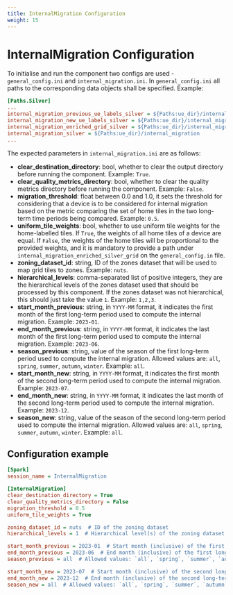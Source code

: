 ```yaml
---
title: InternalMigration Configuration
weight: 15
---
```


# InternalMigration Configuration
To initialise and run the component two configs are used - `general_config.ini` and `internal_migration.ini`. In `general_config.ini` all paths to the corresponding data objects shall be specified. Example:

```ini
[Paths.Silver]
...
internal_migration_previous_ue_labels_silver = ${Paths:ue_dir}/internal_migration_previous_ue_labels
internal_migration_new_ue_labels_silver = ${Paths:ue_dir}/internal_migration_new_ue_labels
internal_migration_enriched_grid_silver = ${Paths:ue_dir}/internal_migration_enriched_grid  # only if used
internal_migration_silver = ${Paths:ue_dir}/internal_migration
...
```

The expected parameters in `internal_migration.ini` are as follows:
 - **clear_destination_directory**: bool, whether to clear the output directory before running the component. Example: `True`.
 - **clear_quality_metrics_directory**: bool, whether to clear the quality metrics directory before running the component. Example: `False`.
 - **migration_threshold**: float between 0.0 and 1.0, it sets the threshold for considering that a device is to be considered for internal migration based on the metric comparing the set of home tiles in the two long-term time periods being compared. Example: `0.5`.
 - **uniform_tile_weights**: bool, whether to use uniform tile weights for the home-labelled tiles. If `True`, the weights of all home tiles of a device are equal. If `False`, the weights of the home tiles will be proportional to the provided weights, and it is mandatory to provide a path under `internal_migration_enriched_silver_grid` on the `general_config.in` file.
 - **zoning_dataset_id**: string, ID of the zones dataset that will be used to map grid tiles to zones. Example: `nuts`.
 - **hierarchical_levels**: comma-separated list of positive integers, they are the hierarchical levels of the zones dataset used that should be processed by this component. If the zones dataset was not hierarchical, this should just take the value `1`. Example: `1,2,3`.
 - **start_month_previous**: string, in `YYYY-MM` format, it indicates the first month of the first long-term period used to compute the internal migration. Example: `2023-01`.
 - **end_month_previous**: string, in `YYYY-MM` format, it indicates the last month of the first long-term period used to compute the internal migration. Example: `2023-06`.
 - **season_previous**: string, value of the season of the first long-term period used to compute the internal migration. Allowed values are: `all`, `spring`, `summer`, `autumn`, `winter`. Example: `all`.
 - **start_month_new**: string, in `YYYY-MM` format, it indicates the first month of the second long-term period used to compute the internal migration. Example: `2023-07`.
 - **end_month_new**: string, in `YYYY-MM` format, it indicates the last month of the second long-term period used to compute the internal migration. Example: `2023-12`.
 - **season_new**: string, value of the season of the second long-term period used to compute the internal migration. Allowed values are: `all`, `spring`, `summer`, `autumn`, `winter`. Example: `all`.

## Configuration example
```ini
[Spark]
session_name = InternalMigration

[InternalMigration]
clear_destination_directory = True
clear_quality_metrics_directory = False
migration_threshold = 0.5
uniform_tile_weights = True

zoning_dataset_id = nuts  # ID of the zoning dataset
hierarchical_levels = 1  # Hierarchical level(s) of the zoning dataset. Comma-separated list

start_month_previous = 2023-01  # Start month (inclusive) of the first long-term period
end_month_previous = 2023-06  # End month (inclusive) of the first long-term period
season_previous = all  # Allowed values: `all`, `spring`, `summer`, `autumn`, `winter`. First long term period

start_month_new = 2023-07  # Start month (inclusive) of the second long-term period
end_month_new = 2023-12  # End month (inclusive) of the second long-term period
season_new = all  # Allowed values: `all`, `spring`, `summer`, `autumn`, `winter`. Second long term period
```
